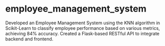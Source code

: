 # employee_management_system
Developed an Employee Management System using the KNN algorithm in Scikit-Learn to classify employee performance based on various metrics, achieving 84% accuracy. Created a Flask-based RESTful API to integrate backend and frontend.
